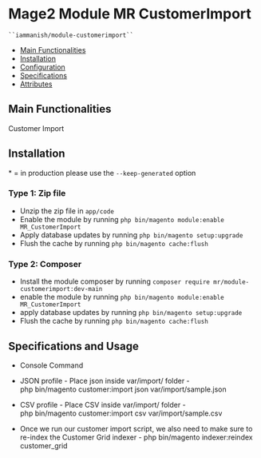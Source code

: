 # Mage2 Module MR CustomerImport

    ``iammanish/module-customerimport``

 - [Main Functionalities](#markdown-header-main-functionalities)
 - [Installation](#markdown-header-installation)
 - [Configuration](#markdown-header-configuration)
 - [Specifications](#markdown-header-specifications)
 - [Attributes](#markdown-header-attributes)


## Main Functionalities
Customer Import 

## Installation
\* = in production please use the `--keep-generated` option

### Type 1: Zip file

 - Unzip the zip file in `app/code`
 - Enable the module by running `php bin/magento module:enable MR_CustomerImport`
 - Apply database updates by running `php bin/magento setup:upgrade`
 - Flush the cache by running `php bin/magento cache:flush`

### Type 2: Composer

 - Install the module composer by running `composer require mr/module-customerimport:dev-main`
 - enable the module by running `php bin/magento module:enable MR_CustomerImport`
 - apply database updates by running `php bin/magento setup:upgrade`
 - Flush the cache by running `php bin/magento cache:flush`


## Specifications and Usage

- Console Command
 - JSON profile - Place json inside var/import/ folder -   
    php bin/magento customer:import json var/import/sample.json


 - CSV profile - Place CSV inside var/import/ folder -     
    php bin/magento customer:import csv var/import/sample.csv


 - Once we run our customer import script, we also need to make sure to re-index the Customer Grid indexer - 
    php bin/magento indexer:reindex customer_grid 


